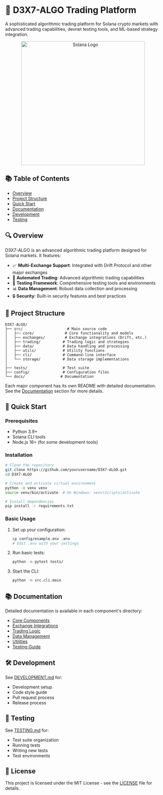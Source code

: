 # 🤖 D3X7-ALGO Trading Platform

A sophisticated algorithmic trading platform for Solana crypto markets with advanced trading capabilities, devnet testing tools, and ML-based strategy integration.

<div align="center">
  <img src="https://solana.com/_next/image?url=%2F_next%2Fstatic%2Fmedia%2Flogotype.e4df684f.svg&w=256&q=75" alt="Solana Logo" width="400"/>
</div>

## 📚 Table of Contents

- [Overview](#-overview)
- [Project Structure](#-project-structure)
- [Quick Start](#-quick-start)
- [Documentation](#-documentation)
- [Development](#-development)
- [Testing](#-testing)

## 🔍 Overview

D3X7-ALGO is an advanced algorithmic trading platform designed for Solana markets. It features:

- 📈 **Multi-Exchange Support**: Integrated with Drift Protocol and other major exchanges
- 🤖 **Automated Trading**: Advanced algorithmic trading capabilities
- 🧪 **Testing Framework**: Comprehensive testing tools and environments
- 📊 **Data Management**: Robust data collection and processing
- 🔒 **Security**: Built-in security features and best practices

## 📁 Project Structure

```
D3X7-ALGO/
├── src/                    # Main source code
│   ├── core/              # Core functionality and models
│   ├── exchanges/         # Exchange integrations (Drift, etc.)
│   ├── trading/          # Trading logic and strategies
│   ├── data/             # Data handling and processing
│   ├── utils/            # Utility functions
│   ├── cli/              # Command-line interface
│   └── storage/          # Data storage implementations
│
├── tests/                # Test suite
├── config/               # Configuration files
└── docs/                # Documentation
```

Each major component has its own README with detailed documentation. See the [Documentation](#-documentation) section for more details.

## 🚀 Quick Start

### Prerequisites

- Python 3.9+
- Solana CLI tools
- Node.js 16+ (for some development tools)

### Installation

```bash
# Clone the repository
git clone https://github.com/yourusername/D3X7-ALGO.git
cd D3X7-ALGO

# Create and activate virtual environment
python -m venv venv
source venv/bin/activate  # On Windows: venv\Scripts\activate

# Install dependencies
pip install -r requirements.txt
```

### Basic Usage

1. Set up your configuration:
   ```bash
   cp config/example.env .env
   # Edit .env with your settings
   ```

2. Run basic tests:
   ```bash
   python -m pytest tests/
   ```

3. Start the CLI:
   ```bash
   python -m src.cli.main
   ```

## 📚 Documentation

Detailed documentation is available in each component's directory:

- [Core Components](src/core/README.md)
- [Exchange Integrations](src/exchanges/README.md)
- [Trading Logic](src/trading/README.md)
- [Data Management](src/data/README.md)
- [Utilities](src/utils/README.md)
- [Testing Guide](tests/README.md)

## 🛠️ Development

See [DEVELOPMENT.md](docs/DEVELOPMENT.md) for:
- Development setup
- Code style guide
- Pull request process
- Release process

## 🧪 Testing

See [TESTING.md](tests/README.md) for:
- Test suite organization
- Running tests
- Writing new tests
- Test environments

## 📝 License

This project is licensed under the MIT License - see the [LICENSE](LICENSE) file for details.